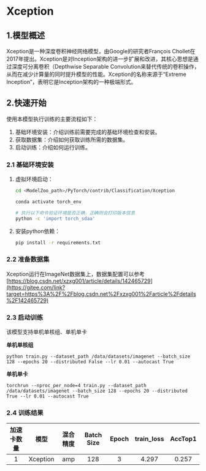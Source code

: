 # Xception

## 1.模型概述

Xception是一种深度卷积神经网络模型，由Google的研究者François Chollet在2017年提出。Xception是对Inception架构的进一步扩展和改进，其核心思想是通过深度可分离卷积（Depthwise Separable Convolution来替代传统的卷积操作，从而在减少计算量的同时提升模型的性能。Xception的名称来源于“Extreme Inception”，表明它是Inception架构的一种极端形式。 

## 2.快速开始

使用本模型执行训练的主要流程如下：

1. 基础环境安装：介绍训练前需要完成的基础环境检查和安装。
2. 获取数据集：介绍如何获取训练所需的数据集。
3. 启动训练：介绍如何运行训练。

### 2.1 基础环境安装

1. 虚拟环境启动：

    ```bash
    cd <ModelZoo_path>/PyTorch/contrib/Classification/Xception
    
    conda activate torch_env
    
    # 执行以下命令验证环境是否正确，正确则会打印版本信息
    python -c 'import torch_sdaa'
    ```

2. 安装python依赖：

    ```bash
    pip install -r requirements.txt
    ```

### 2.2 准备数据集

Xception运行在ImageNet数据集上，数据集配置可以参考[https://blog.csdn.net/xzxg001/article/details/142465729](https://gitee.com/link?target=https%3A%2F%2Fblog.csdn.net%2Fxzxg001%2Farticle%2Fdetails%2F142465729) 

### 2.3 启动训练

该模型支持单机单核组、单机单卡 

**单机单核组**

```
python train.py --dataset_path /data/datasets/imagenet --batch_size 128 --epochs 20 --distributed False --lr 0.01 --autocast True
```

**单机单卡**

```
torchrun --nproc_per_node=4 train.py --dataset_path /data/datasets/imagenet --batch_size 128 --epochs 20 --distributed True --lr 0.01 --autocast True
```

### 2.4 训练结果

| 加速卡数量 |   模型   | 混合精度 | Batch Size | Epoch | train_loss | AccTop1 |
| :--------: | :------: | :------: | :--------: | :---: | :--------: | :-----: |
|     1      | Xception |   amp    |    128     |   3   |   4.297    |  0.257  |
